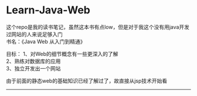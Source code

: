 # Learn-Java-Web
这个repo是我的读书笔记，虽然这本书有点low，但是对于我这个没有用java开发过网站的人来说足够入门<br>
书名：《Java Web 从入门到精通》<br>

目标：
1、对Web的细节概念有一些更深入的了解<br>
2、熟练对数据库的应用<br>
3、独立开发出一个网站<br>

由于前面的静态web的基础知识已经了解过了，故直接从jsp技术开始看
***